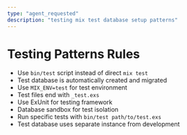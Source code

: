 ```yaml
---
type: "agent_requested"
description: "testing mix test database setup patterns"
---
```

# Testing Patterns Rules

- Use `bin/test` script instead of direct `mix test`
- Test database is automatically created and migrated
- Use `MIX_ENV=test` for test environment
- Test files end with `_test.exs`
- Use ExUnit for testing framework
- Database sandbox for test isolation
- Run specific tests with `bin/test path/to/test.exs`
- Test database uses separate instance from development
